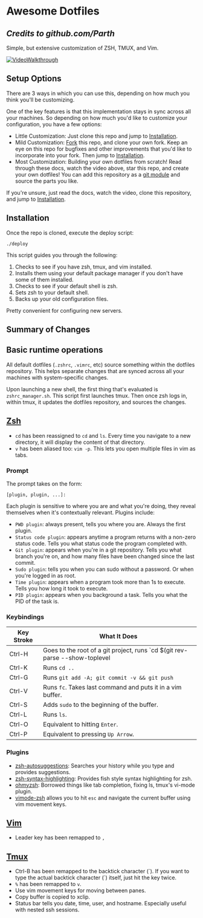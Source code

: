 # Awesome Dotfiles
## *Credits to github.com/Parth*

Simple, but extensive customization of ZSH, TMUX, and Vim.

[![VideoWalkthrough](https://img.youtube.com/vi/UgDz_9i2nwc/0.jpg)](https://www.youtube.com/watch?v=UgDz_9i2nwc)


## Setup Options

There are 3 ways in which you can use this, depending on how much you think you'll be customizing.

One of the key features is that this implementation stays in sync across all your machines. So depending on how much you'd like to customize your configuration, you have a few options:

- Little Customization: Just clone this repo and jump to [Installation](#installation).
- Mild Customization: [Fork]() this repo, and clone your own fork. Keep an eye on this repo for bugfixes and other improvements that you'd like to incorporate into your fork. Then jump to [Installation](#installation).
- Most Customization: Building your own dotfiles from scratch! Read through these docs, watch the video above, star this repo, and create your own dotfiles! You can add this repository as a [git module](https://git-scm.com/book/en/v2/Git-Tools-Submodules) and source the parts you like.

If you're unsure, just read the docs, watch the video, clone this repository, and jump to [Installation](#installation).

## Installation

Once the repo is cloned, execute the deploy script:

```shell
./deploy
```

This script guides you through the following:

1. Checks to see if you have zsh, tmux, and vim installed.
2. Installs them using your default package manager if you don't have some of them installed.
3. Checks to see if your default shell is zsh.
4. Sets zsh to your default shell.
5. Backs up your old configuration files.

Pretty convenient for configuring new servers.

## **Summary of Changes**

## Basic runtime operations

All default dotfiles (`.zshrc`, `.vimrc`, etc) source something within the dotfiles repository. This helps separate changes that are synced across all your machines with system-specific changes.

Upon launching a new shell, the first thing that's evaluated is `zshrc_manager.sh`. This script first launches tmux. Then once zsh logs in, within tmux, it updates the dotfiles repository, and sources the changes.

## [Zsh](https://en.wikipedia.org/wiki/Z_shell)

- `cd` has been reassigned to `cd` and `ls`. Every time you navigate to a new directory, it will display the content of that directory.
- `v` has been aliased too: `vim -p`. This lets you open multiple files in vim as tabs.

### Prompt

The prompt takes on the form:

```shell
[plugin, plugin, ...]:
```

Each plugin is sensitive to where you are and what you're doing, they reveal themselves when it's contextually relevant. Plugins include:

- `PWD plugin`: always present, tells you where you are. Always the first plugin.
- `Status code plugin`: appears anytime a program returns with a non-zero status code. Tells you what status code the program completed with.
- `Git plugin`: appears when you're in a git repository. Tells you what branch you're on, and how many files have been changed since the last commit.
- `Sudo plugin`: tells you when you can sudo without a password. Or when you're logged in as root.
- `Time plugin`: appears when a program took more than 1s to execute. Tells you how long it took to execute.
- `PID plugin`: appears when you background a task. Tells you what the PID of the task is.

### Keybindings

| Key Stroke | What It Does                                                                              |
| ---------- | ------------------------------------------------------------------------------------------|
| Ctrl-H     | Goes to the root of a git project, runs `cd $(git rev-parse --show-toplevel || echo ".")` |
| Ctrl-K     | Runs `cd ..`                                                                              |
| Ctrl-G     | Runs `git add -A; git commit -v && git push`                                              |
| Ctrl-V     | Runs `fc`. Takes last command and puts it in a vim buffer.                                |
| Ctrl-S     | Adds `sudo` to the beginning of the buffer.                                               |
| Ctrl-L     | Runs `ls`.                                                                                |
| Ctrl-O     | Equivalent to hitting `Enter`.                                                            |
| Ctrl-P     | Equivalent to pressing `Up Arrow`.                                                        |

### Plugins

- [zsh-autosuggestions](https://github.com/zsh-users/zsh-autosuggestions): Searches your history while you type and provides suggestions.
- [zsh-syntax-highlighting](https://github.com/zsh-users/zsh-syntax-highlighting/tree/ad522a091429ba180c930f84b2a023b40de4dbcc): Provides fish style syntax highlighting for zsh.
- [ohmyzsh](https://github.com/robbyrussell/oh-my-zsh/tree/291e96dcd034750fbe7473482508c08833b168e3): Borrowed things like tab completion, fixing ls, tmux's vi-mode plugin.
- [vimode-zsh](https://github.com/robbyrussell/oh-my-zsh/tree/master/plugins/vi-mode) allows you to hit `esc` and navigate the current buffer using vim movement keys.

## [Vim](<https://en.wikipedia.org/wiki/Vim_(text_editor)>)

- Leader key has been remapped to `,`

## [Tmux](https://en.wikipedia.org/wiki/Tmux)

- Ctrl-B has been remapped to the backtick character (&#96;). If you want to type the actual backtick character (&#96;) itself, just hit the key twice.
- `%` has been remapped to `v`.
- Use vim movement keys for moving between panes.
- Copy buffer is copied to xclip.
- Status bar tells you date, time, user, and hostname. Especially useful with nested ssh sessions.


